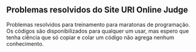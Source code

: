 Problemas resolvidos do Site URI Online Judge
---
Problemas resolvidos para treinamento para maratonas de programação.
Os códigos são disponibilizados para qualquer um usar, mas espero que tenha ciência que só copiar e colar um código não agrega nenhum conhecimento.
